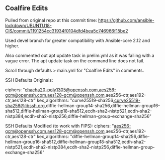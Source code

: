 ## Coalfire Edits
Pulled from original repo at this commit time:
https://github.com/ansible-lockdown/UBUNTU18-CIS/commit/1191254cc31934f0104dfd4bea5c746966f15be2

Used devel branch for greater compatibility with Ansible-core 2.12 and higher.

Also commented out apt update task in prelim.yml as it was failing with a vague error.  The apt update task on the command line does not fail.

Scroll through defaults > main.yml for "Coalfire Edits" in comments.

SSH Defaults Originals:

ciphers: "chacha20-poly1305@openssh.com,aes256-gcm@openssh.com,aes128-gcm@openssh.com,aes256-ctr,aes192-ctr,aes128-ctr"
kex_algorithms: "curve25519-sha256,curve25519-sha256@libssh.org,diffie-hellman-group14-sha256,diffie-hellman-group16-sha512,diffie-hellman-group18-sha512,ecdh-sha2-nistp521,ecdh-sha2-nistp384,ecdh-sha2-nistp256,diffie-hellman-group-exchange-sha256"


SSH Defaults Modified (to work with FIPS):
ciphers: "aes256-gcm@openssh.com,aes128-gcm@openssh.com,aes256-ctr,aes192-ctr,aes128-ctr"
kex_algorithms: "diffie-hellman-group14-sha256,diffie-hellman-group16-sha512,diffie-hellman-group18-sha512,ecdh-sha2-nistp521,ecdh-sha2-nistp384,ecdh-sha2-nistp256,diffie-hellman-group-exchange-sha256"
